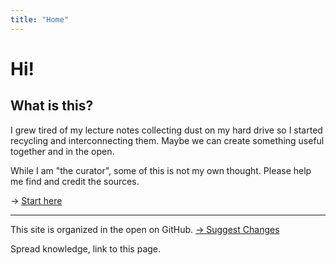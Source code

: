 ```yaml
---
title: "Home"
---
```

# Hi!
## What is this?
I grew tired of my lecture notes collecting dust on my hard drive so I started recycling and interconnecting them. Maybe we can create something useful together and in the open.

While I am "the curator", some of this is not my own thought. Please help me find and credit the sources.

-> [Start here](moc/Test.md)

---

This site is organized in the open on GitHub. [→ Suggest Changes](https://github.com/SimonKelch/Quartz/)

Spread knowledge, link to this page.